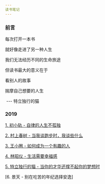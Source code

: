```yaml
---
读书笔记
---
```


### 前言

每次打开一本书

就好像走进了另一种人生

我们无法经历不同的生命旅途

但读书最大的意义在于

看别人的故事

揣摩自己想要的人生

​					--- 特立独行的猫

### 2019

[1. 初小轨 - 自律的人生不孤独](https://github.com/Omooo/WeChatReading/blob/master/2019/%E8%87%AA%E5%BE%8B%E7%9A%84%E4%BA%BA%E7%94%9F%E4%B8%8D%E5%AD%A4%E7%8B%AC.md)

[2. 村上春树 - 当我谈跑步时，我谈些什么](https://github.com/Omooo/WeChatReading/blob/master/2019/%E5%BD%93%E6%88%91%E8%B0%88%E8%B7%91%E6%AD%A5%E6%97%B6%EF%BC%8C%E6%88%91%E8%B0%88%E4%BA%9B%E4%BB%80%E4%B9%88.md)

[3. 王小圈 - 如何成为一个有趣的人](https://github.com/Omooo/WeChatReading/blob/master/2019/%E5%A6%82%E4%BD%95%E6%88%90%E4%B8%BA%E4%B8%80%E4%B8%AA%E6%9C%89%E8%B6%A3%E7%9A%84%E4%BA%BA.md)

[4. 林昭仪 - 生活需要幸福感](https://github.com/Omooo/WeChatReading/blob/master/2019/%E7%94%9F%E6%B4%BB%E9%9C%80%E8%A6%81%E5%B9%B8%E7%A6%8F%E6%84%9F.md)

[5. 特立独行的猫 - 当你的才华还撑不起你的梦想时](https://github.com/Omooo/WeChatReading/blob/master/2019/%E5%BD%93%E4%BD%A0%E7%9A%84%E6%89%8D%E5%8D%8E%E8%BF%98%E6%92%91%E4%B8%8D%E8%B5%B7%E4%BD%A0%E7%9A%84%E6%A2%A6%E6%83%B3%E6%97%B6.md)

[6. 景天 - 别在吃苦的年纪选择安逸]